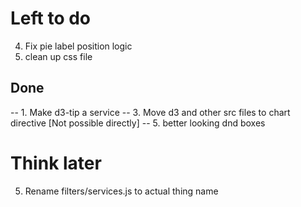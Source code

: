 Left to do
==========

4. Fix pie label position logic
3. clean up css file

Done
-----
-- 1. Make d3-tip a service
-- 3. Move d3 and other src files to chart directive [Not possible directly]
-- 5. better looking dnd boxes

Think later
============
5. Rename filters/services.js to actual thing name